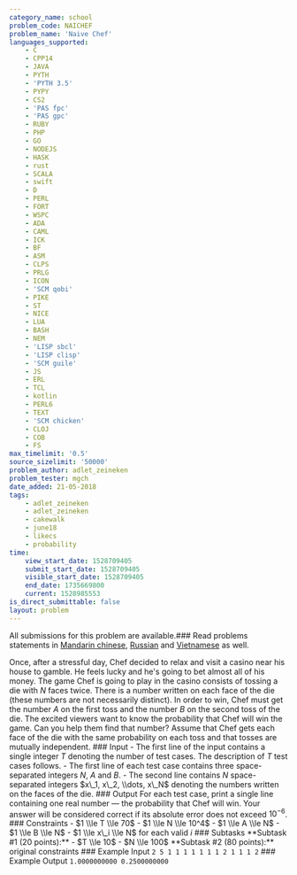```yaml
---
category_name: school
problem_code: NAICHEF
problem_name: 'Naive Chef'
languages_supported:
    - C
    - CPP14
    - JAVA
    - PYTH
    - 'PYTH 3.5'
    - PYPY
    - CS2
    - 'PAS fpc'
    - 'PAS gpc'
    - RUBY
    - PHP
    - GO
    - NODEJS
    - HASK
    - rust
    - SCALA
    - swift
    - D
    - PERL
    - FORT
    - WSPC
    - ADA
    - CAML
    - ICK
    - BF
    - ASM
    - CLPS
    - PRLG
    - ICON
    - 'SCM qobi'
    - PIKE
    - ST
    - NICE
    - LUA
    - BASH
    - NEM
    - 'LISP sbcl'
    - 'LISP clisp'
    - 'SCM guile'
    - JS
    - ERL
    - TCL
    - kotlin
    - PERL6
    - TEXT
    - 'SCM chicken'
    - CLOJ
    - COB
    - FS
max_timelimit: '0.5'
source_sizelimit: '50000'
problem_author: adlet_zeineken
problem_tester: mgch
date_added: 21-05-2018
tags:
    - adlet_zeineken
    - adlet_zeineken
    - cakewalk
    - june18
    - likecs
    - probability
time:
    view_start_date: 1528709405
    submit_start_date: 1528709405
    visible_start_date: 1528709405
    end_date: 1735669800
    current: 1528985553
is_direct_submittable: false
layout: problem
---
```

All submissions for this problem are available.### Read problems statements in [Mandarin chinese](http://www.codechef.com/download/translated/JUNE18/mandarin/NAICHEF.pdf), [Russian](http://www.codechef.com/download/translated/JUNE18/russian/NAICHEF.pdf) and [Vietnamese](http://www.codechef.com/download/translated/JUNE18/vietnamese/NAICHEF.pdf) as well.

Once, after a stressful day, Chef decided to relax and visit a casino near his house to gamble. He feels lucky and he's going to bet almost all of his money. The game Chef is going to play in the casino consists of tossing a die with $N$ faces twice. There is a number written on each face of the die (these numbers are not necessarily distinct). In order to win, Chef must get the number $A$ on the first toss and the number $B$ on the second toss of the die. The excited viewers want to know the probability that Chef will win the game. Can you help them find that number? Assume that Chef gets each face of the die with the same probability on each toss and that tosses are mutually independent. ### Input - The first line of the input contains a single integer $T$ denoting the number of test cases. The description of $T$ test cases follows. - The first line of each test case contains three space-separated integers $N$, $A$ and $B$. - The second line contains $N$ space-separated integers $x\_1, x\_2, \\dots, x\_N$ denoting the numbers written on the faces of the die. ### Output For each test case, print a single line containing one real number — the probability that Chef will win. Your answer will be considered correct if its absolute error does not exceed $10^{-6}$. ### Constraints - $1 \\le T \\le 70$ - $1 \\le N \\le 10^4$ - $1 \\le A \\le N$ - $1 \\le B \\le N$ - $1 \\le x\_i \\le N$ for each valid $i$ ### Subtasks \*\*Subtask #1 (20 points):\*\* - $T \\le 10$ - $N \\le 100$ \*\*Subtask #2 (80 points):\*\* original constraints ### Example Input ``` 2 5 1 1 1 1 1 1 1 2 1 1 1 2 ``` ### Example Output ``` 1.0000000000 0.2500000000 ```
